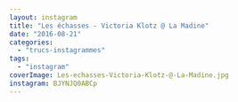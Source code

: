 ```yaml
---
layout: instagram
title: "Les échasses - Victoria Klotz @ La Madine"
date: "2016-08-21"
categories: 
  - "trucs-instagrammes"
tags: 
  - "instagram"
coverImage: Les-echasses-Victoria-Klotz-@-La-Madine.jpg
instagram: BJYNJQ0ABCp
---
```

